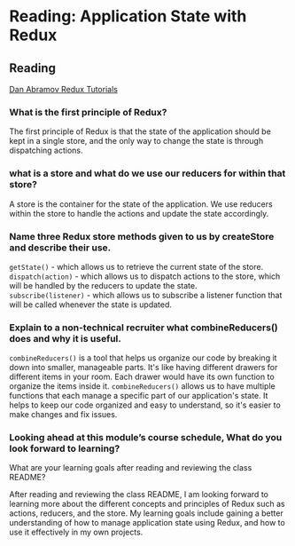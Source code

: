 <!-- @format -->

# Reading: Application State with Redux

## Reading

[Dan Abramov Redux Tutorials](https://egghead.io/courses/fundamentals-of-redux-course-from-dan-abramov-bd5cc867)

### What is the first principle of Redux?

The first principle of Redux is that the state of the application should be kept in a single store, and the only way to change the state is through dispatching actions.

### what is a store and what do we use our reducers for within that store?

A store is the container for the state of the application. We use reducers within the store to handle the actions and update the state accordingly.

### Name three Redux store methods given to us by createStore and describe their use.

`getState()` - which allows us to retrieve the current state of the store.  
`dispatch(action)` - which allows us to dispatch actions to the store, which will be handled by the reducers to update the state.  
`subscribe(listener)` - which allows us to subscribe a listener function that will be called whenever the state is updated.

### Explain to a non-technical recruiter what combineReducers() does and why it is useful.

`combineReducers()` is a tool that helps us organize our code by breaking it down into smaller, manageable parts. It's like having different drawers for different items in your room. Each drawer would have its own function to organize the items inside it. `combineReducers()` allows us to have multiple functions that each manage a specific part of our application's state. It helps to keep our code organized and easy to understand, so it's easier to make changes and fix issues.

### Looking ahead at this module’s course schedule, What do you look forward to learning?

What are your learning goals after reading and reviewing the class README?

After reading and reviewing the class README, I am looking forward to learning more about the different concepts and principles of Redux such as actions, reducers, and the store. My learning goals include gaining a better understanding of how to manage application state using Redux, and how to use it effectively in my own projects.

